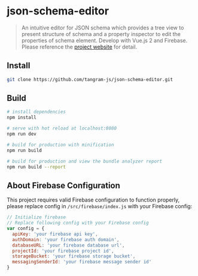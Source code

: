 # json-schema-editor

> An intuitive editor for JSON schema which provides a tree view to present structure of schema and a property inspector to edit the properties of schema element. 
> Develop with Vue.js 2 and Firebase. Please reference the [project website](https://json-schema-editor.tangramjs.com) for detail.

## Install
``` bash
git clone https://github.com/tangram-js/json-schema-editor.git
```
## Build

``` bash
# install dependencies
npm install

# serve with hot reload at localhost:8080
npm run dev

# build for production with minification
npm run build

# build for production and view the bundle analyzer report
npm run build --report
```
## About Firebase Configuration
This project requires valid Firebase configuration to function properly, please replace config in `/src/firebase/index.js` with your Firebase config:
 ``` js
 // Initialize firebase
 // Replace following config with your Firebase config
 var config = {
   apiKey: 'your firebase api key',
   authDomain: 'your firebase auth domain',
   databaseURL: 'your firebase database url',
   projectId: 'your firebase project id',
   storageBucket: 'your firebase storage bucket',
   messagingSenderId: 'your firebase message sender id'
 }
 ```
